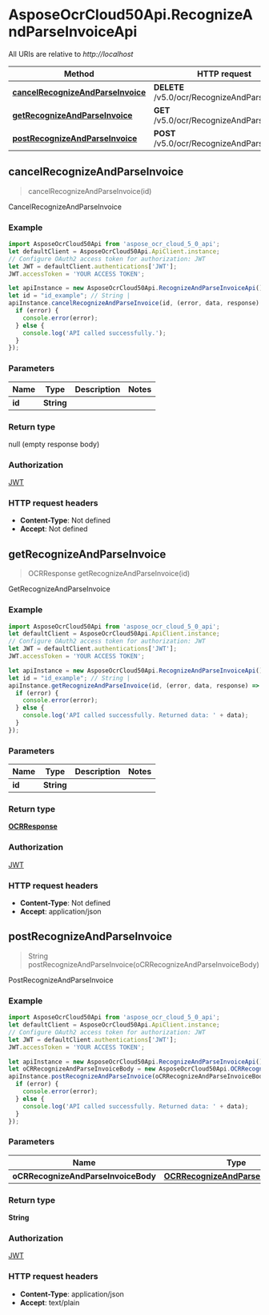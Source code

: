 # AsposeOcrCloud50Api.RecognizeAndParseInvoiceApi

All URIs are relative to *http://localhost*

Method | HTTP request | Description
------------- | ------------- | -------------
[**cancelRecognizeAndParseInvoice**](RecognizeAndParseInvoiceApi.md#cancelRecognizeAndParseInvoice) | **DELETE** /v5.0/ocr/RecognizeAndParseInvoice | CancelRecognizeAndParseInvoice
[**getRecognizeAndParseInvoice**](RecognizeAndParseInvoiceApi.md#getRecognizeAndParseInvoice) | **GET** /v5.0/ocr/RecognizeAndParseInvoice | GetRecognizeAndParseInvoice
[**postRecognizeAndParseInvoice**](RecognizeAndParseInvoiceApi.md#postRecognizeAndParseInvoice) | **POST** /v5.0/ocr/RecognizeAndParseInvoice | PostRecognizeAndParseInvoice



## cancelRecognizeAndParseInvoice

> cancelRecognizeAndParseInvoice(id)

CancelRecognizeAndParseInvoice

### Example

```javascript
import AsposeOcrCloud50Api from 'aspose_ocr_cloud_5_0_api';
let defaultClient = AsposeOcrCloud50Api.ApiClient.instance;
// Configure OAuth2 access token for authorization: JWT
let JWT = defaultClient.authentications['JWT'];
JWT.accessToken = 'YOUR ACCESS TOKEN';

let apiInstance = new AsposeOcrCloud50Api.RecognizeAndParseInvoiceApi();
let id = "id_example"; // String | 
apiInstance.cancelRecognizeAndParseInvoice(id, (error, data, response) => {
  if (error) {
    console.error(error);
  } else {
    console.log('API called successfully.');
  }
});
```

### Parameters


Name | Type | Description  | Notes
------------- | ------------- | ------------- | -------------
 **id** | **String**|  | 

### Return type

null (empty response body)

### Authorization

[JWT](../README.md#JWT)

### HTTP request headers

- **Content-Type**: Not defined
- **Accept**: Not defined


## getRecognizeAndParseInvoice

> OCRResponse getRecognizeAndParseInvoice(id)

GetRecognizeAndParseInvoice

### Example

```javascript
import AsposeOcrCloud50Api from 'aspose_ocr_cloud_5_0_api';
let defaultClient = AsposeOcrCloud50Api.ApiClient.instance;
// Configure OAuth2 access token for authorization: JWT
let JWT = defaultClient.authentications['JWT'];
JWT.accessToken = 'YOUR ACCESS TOKEN';

let apiInstance = new AsposeOcrCloud50Api.RecognizeAndParseInvoiceApi();
let id = "id_example"; // String | 
apiInstance.getRecognizeAndParseInvoice(id, (error, data, response) => {
  if (error) {
    console.error(error);
  } else {
    console.log('API called successfully. Returned data: ' + data);
  }
});
```

### Parameters


Name | Type | Description  | Notes
------------- | ------------- | ------------- | -------------
 **id** | **String**|  | 

### Return type

[**OCRResponse**](OCRResponse.md)

### Authorization

[JWT](../README.md#JWT)

### HTTP request headers

- **Content-Type**: Not defined
- **Accept**: application/json


## postRecognizeAndParseInvoice

> String postRecognizeAndParseInvoice(oCRRecognizeAndParseInvoiceBody)

PostRecognizeAndParseInvoice

### Example

```javascript
import AsposeOcrCloud50Api from 'aspose_ocr_cloud_5_0_api';
let defaultClient = AsposeOcrCloud50Api.ApiClient.instance;
// Configure OAuth2 access token for authorization: JWT
let JWT = defaultClient.authentications['JWT'];
JWT.accessToken = 'YOUR ACCESS TOKEN';

let apiInstance = new AsposeOcrCloud50Api.RecognizeAndParseInvoiceApi();
let oCRRecognizeAndParseInvoiceBody = new AsposeOcrCloud50Api.OCRRecognizeAndParseInvoiceBody(); // OCRRecognizeAndParseInvoiceBody | 
apiInstance.postRecognizeAndParseInvoice(oCRRecognizeAndParseInvoiceBody, (error, data, response) => {
  if (error) {
    console.error(error);
  } else {
    console.log('API called successfully. Returned data: ' + data);
  }
});
```

### Parameters


Name | Type | Description  | Notes
------------- | ------------- | ------------- | -------------
 **oCRRecognizeAndParseInvoiceBody** | [**OCRRecognizeAndParseInvoiceBody**](OCRRecognizeAndParseInvoiceBody.md)|  | 

### Return type

**String**

### Authorization

[JWT](../README.md#JWT)

### HTTP request headers

- **Content-Type**: application/json
- **Accept**: text/plain

